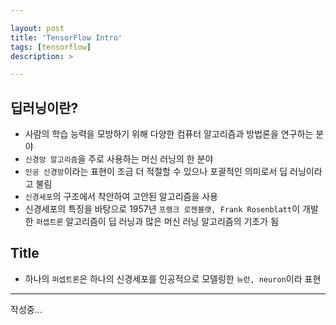 ```yaml
---

layout: post
title: 'TensorFlow Intro'
tags: [tensorflow]
description: >

---
```


## 딥러닝이란?

* 사람의 학습 능력을 모방하기 위해 다양한 컴퓨터 알고리즘과 방법론을 연구하는 분야
* `신경망 알고리즘`을 주로 사용하는 머신 러닝의 한 분야
* `인공 신경망`이라는 표현이 조금 더 적절할 수 있으나 포괄적인 의미로서 딥 러닝이라고 불림
* `신경세포`의 구조에서 착안하여 고안된 알고리즘을 사용
* 신경세포의 특징을 바탕으로 1957년 `프랭크 로젠블랫, Frank Rosenblatt`이 개발한 `퍼셉트론` 알고리즘이 딥 러닝과 많은 머신 러닝 알고리즘의 기초가 됨

## Title

* 하나의 `퍼셉트론`은 하나의 신경세포를 인공적으로 모델링한 `뉴런, neuron`이라 표현

---

작성중...

